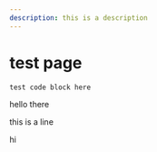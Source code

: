 ```yaml
---
description: this is a description
---
```


# test page

```text
test code block here

```

hello there





this is a line









hi



